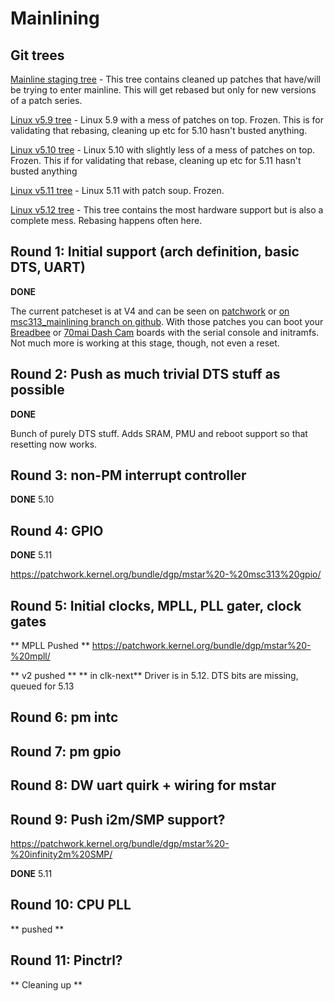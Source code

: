 # Mainlining

## Git trees

[Mainline staging tree](https://github.com/fifteenhex/linux/tree/msc313_mainlining) - This tree contains cleaned up patches that have/will be trying to enter mainline. This will get rebased but only for new versions of a patch series.

[Linux v5.9 tree](https://github.com/fifteenhex/linux/tree/mstar_v5_9_rebase) - Linux 5.9 with a mess of patches on top. Frozen. This is for validating that rebasing, cleaning up etc for 5.10 hasn't busted anything.

[Linux v5.10 tree](https://github.com/fifteenhex/linux/tree/mstar_v5_10_rebase) - Linux 5.10 with slightly less of a mess of patches on top. Frozen. This if for validating that rebase, cleaning up etc for 5.11 hasn't busted anything

[Linux v5.11 tree](https://github.com/fifteenhex/linux/tree/mstar_v5_11_rebase) - Linux 5.11 with patch soup. Frozen.

[Linux v5.12 tree](https://github.com/fifteenhex/linux/tree/mstar_v5_12_rebase) - This tree contains the most hardware support but is also a complete mess. Rebasing happens often here.

## Round 1: Initial support (arch definition, basic DTS, UART)

**DONE**

The current patcheset is at V4 and can be seen on [patchwork](https://patchwork.kernel.org/cover/11607257/) or [on msc313_mainlining branch on github](https://github.com/fifteenhex/linux/commits/msc313_mainlining). With those patches you can boot your [Breadbee](https://github.com/breadbee/breadbee/) or [70mai Dash Cam](boards/dashcamlite.md) boards with the serial console and initramfs. Not much more is working at this stage, though, not even a reset.

## Round 2: Push as much trivial DTS stuff as possible

**DONE**

Bunch of purely DTS stuff. Adds SRAM, PMU and reboot support so that resetting now works.

## Round 3: non-PM interrupt controller

**DONE** 5.10

## Round 4: GPIO

**DONE** 5.11

https://patchwork.kernel.org/bundle/dgp/mstar%20-%20msc313%20gpio/


## Round 5: Initial clocks, MPLL, PLL gater, clock gates

** MPLL Pushed ** 
https://patchwork.kernel.org/bundle/dgp/mstar%20-%20mpll/

** v2 pushed **
** in clk-next** Driver is in 5.12. DTS bits are missing, queued for 5.13

## Round 6: pm intc

## Round 7: pm gpio

## Round 8: DW uart quirk + wiring for mstar

## Round 9: Push i2m/SMP support?

https://patchwork.kernel.org/bundle/dgp/mstar%20-%20infinity2m%20SMP/

**DONE** 5.11

## Round 10: CPU PLL

** pushed **

## Round 11: Pinctrl?

** Cleaning up **

